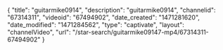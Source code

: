 {
    "title": "guitarmike0914",
    "description": "guitarmike0914",
    "channelid": "67314311",
    "videoid": "67494902",
    "date_created": "1471281620",
    "date_modified": "1471284562",
    "type": "captivate",
    "layout": "channelVideo",
    "url": "\/star-search\/guitarmike09147-mp4\/67314311-67494902"
}